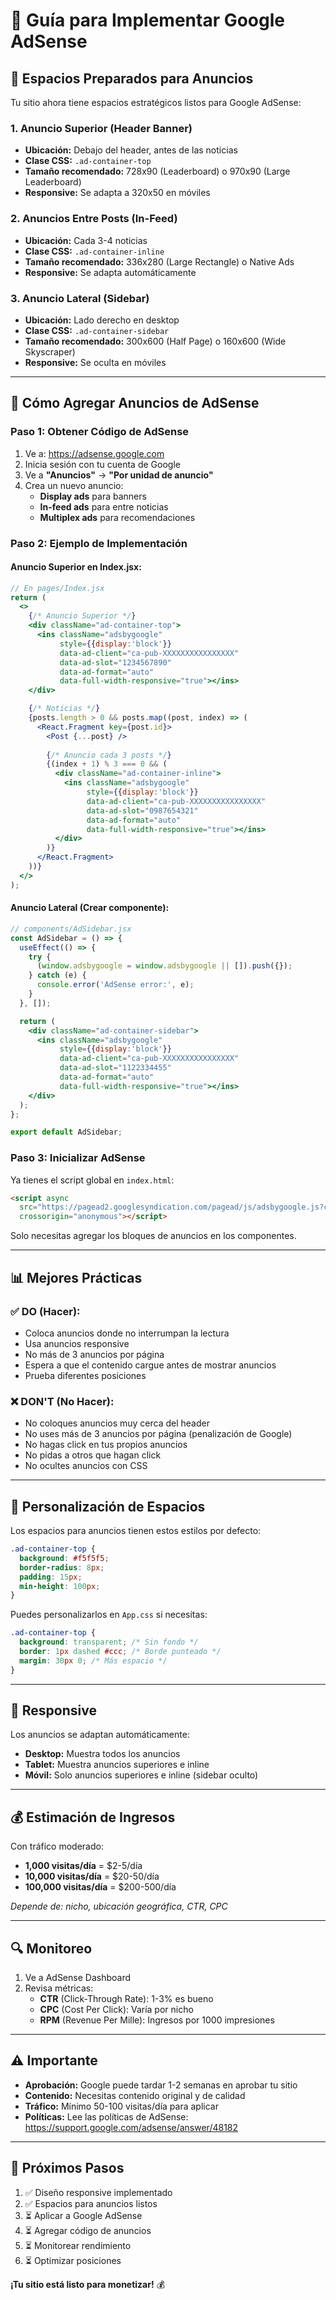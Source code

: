 # 📢 Guía para Implementar Google AdSense

## 🎯 Espacios Preparados para Anuncios

Tu sitio ahora tiene espacios estratégicos listos para Google AdSense:

### **1. Anuncio Superior (Header Banner)**
- **Ubicación:** Debajo del header, antes de las noticias
- **Clase CSS:** `.ad-container-top`
- **Tamaño recomendado:** 728x90 (Leaderboard) o 970x90 (Large Leaderboard)
- **Responsive:** Se adapta a 320x50 en móviles

### **2. Anuncios Entre Posts (In-Feed)**
- **Ubicación:** Cada 3-4 noticias
- **Clase CSS:** `.ad-container-inline`
- **Tamaño recomendado:** 336x280 (Large Rectangle) o Native Ads
- **Responsive:** Se adapta automáticamente

### **3. Anuncio Lateral (Sidebar)**
- **Ubicación:** Lado derecho en desktop
- **Clase CSS:** `.ad-container-sidebar`
- **Tamaño recomendado:** 300x600 (Half Page) o 160x600 (Wide Skyscraper)
- **Responsive:** Se oculta en móviles

---

## 🚀 Cómo Agregar Anuncios de AdSense

### **Paso 1: Obtener Código de AdSense**

1. Ve a: https://adsense.google.com
2. Inicia sesión con tu cuenta de Google
3. Ve a **"Anuncios"** → **"Por unidad de anuncio"**
4. Crea un nuevo anuncio:
   - **Display ads** para banners
   - **In-feed ads** para entre noticias
   - **Multiplex ads** para recomendaciones

### **Paso 2: Ejemplo de Implementación**

#### **Anuncio Superior en Index.jsx:**

```jsx
// En pages/Index.jsx
return (
  <>
    {/* Anuncio Superior */}
    <div className="ad-container-top">
      <ins className="adsbygoogle"
           style={{display:'block'}}
           data-ad-client="ca-pub-XXXXXXXXXXXXXXXX"
           data-ad-slot="1234567890"
           data-ad-format="auto"
           data-full-width-responsive="true"></ins>
    </div>

    {/* Noticias */}
    {posts.length > 0 && posts.map((post, index) => (
      <React.Fragment key={post.id}>
        <Post {...post} />
        
        {/* Anuncio cada 3 posts */}
        {(index + 1) % 3 === 0 && (
          <div className="ad-container-inline">
            <ins className="adsbygoogle"
                 style={{display:'block'}}
                 data-ad-client="ca-pub-XXXXXXXXXXXXXXXX"
                 data-ad-slot="0987654321"
                 data-ad-format="auto"
                 data-full-width-responsive="true"></ins>
          </div>
        )}
      </React.Fragment>
    ))}
  </>
);
```

#### **Anuncio Lateral (Crear componente):**

```jsx
// components/AdSidebar.jsx
const AdSidebar = () => {
  useEffect(() => {
    try {
      (window.adsbygoogle = window.adsbygoogle || []).push({});
    } catch (e) {
      console.error('AdSense error:', e);
    }
  }, []);

  return (
    <div className="ad-container-sidebar">
      <ins className="adsbygoogle"
           style={{display:'block'}}
           data-ad-client="ca-pub-XXXXXXXXXXXXXXXX"
           data-ad-slot="1122334455"
           data-ad-format="auto"
           data-full-width-responsive="true"></ins>
    </div>
  );
};

export default AdSidebar;
```

### **Paso 3: Inicializar AdSense**

Ya tienes el script global en `index.html`:

```html
<script async 
  src="https://pagead2.googlesyndication.com/pagead/js/adsbygoogle.js?client=ca-pub-5989955917823198"
  crossorigin="anonymous"></script>
```

Solo necesitas agregar los bloques de anuncios en los componentes.

---

## 📊 Mejores Prácticas

### **✅ DO (Hacer):**
- Coloca anuncios donde no interrumpan la lectura
- Usa anuncios responsive
- No más de 3 anuncios por página
- Espera a que el contenido cargue antes de mostrar anuncios
- Prueba diferentes posiciones

### **❌ DON'T (No Hacer):**
- No coloques anuncios muy cerca del header
- No uses más de 3 anuncios por página (penalización de Google)
- No hagas click en tus propios anuncios
- No pidas a otros que hagan click
- No ocultes anuncios con CSS

---

## 🎨 Personalización de Espacios

Los espacios para anuncios tienen estos estilos por defecto:

```css
.ad-container-top {
  background: #f5f5f5;
  border-radius: 8px;
  padding: 15px;
  min-height: 100px;
}
```

Puedes personalizarlos en `App.css` si necesitas:

```css
.ad-container-top {
  background: transparent; /* Sin fondo */
  border: 1px dashed #ccc; /* Borde punteado */
  margin: 30px 0; /* Más espacio */
}
```

---

## 📱 Responsive

Los anuncios se adaptan automáticamente:

- **Desktop:** Muestra todos los anuncios
- **Tablet:** Muestra anuncios superiores e inline
- **Móvil:** Solo anuncios superiores e inline (sidebar oculto)

---

## 💰 Estimación de Ingresos

Con tráfico moderado:

- **1,000 visitas/día** = $2-5/día
- **10,000 visitas/día** = $20-50/día
- **100,000 visitas/día** = $200-500/día

*Depende de: nicho, ubicación geográfica, CTR, CPC*

---

## 🔍 Monitoreo

1. Ve a AdSense Dashboard
2. Revisa métricas:
   - **CTR** (Click-Through Rate): 1-3% es bueno
   - **CPC** (Cost Per Click): Varía por nicho
   - **RPM** (Revenue Per Mille): Ingresos por 1000 impresiones

---

## ⚠️ Importante

- **Aprobación:** Google puede tardar 1-2 semanas en aprobar tu sitio
- **Contenido:** Necesitas contenido original y de calidad
- **Tráfico:** Mínimo 50-100 visitas/día para aplicar
- **Políticas:** Lee las políticas de AdSense: https://support.google.com/adsense/answer/48182

---

## 🎯 Próximos Pasos

1. ✅ Diseño responsive implementado
2. ✅ Espacios para anuncios listos
3. ⏳ Aplicar a Google AdSense
4. ⏳ Agregar código de anuncios
5. ⏳ Monitorear rendimiento
6. ⏳ Optimizar posiciones

**¡Tu sitio está listo para monetizar!** 💰
